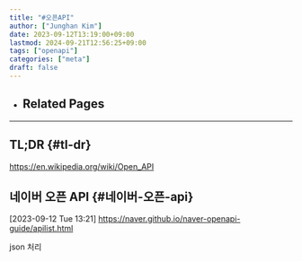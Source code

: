 ```yaml
---
title: "#오픈API"
author: ["Junghan Kim"]
date: 2023-09-12T13:19:00+09:00
lastmod: 2024-09-21T12:56:25+09:00
tags: ["openapi"]
categories: ["meta"]
draft: false
---
```


-   Related Pages
    -

---


## TL;DR {#tl-dr}

<https://en.wikipedia.org/wiki/Open_API>


## 네이버 오픈 API {#네이버-오픈-api}

<span class="timestamp-wrapper"><span class="timestamp">[2023-09-12 Tue 13:21]</span></span> <https://naver.github.io/naver-openapi-guide/apilist.html>

json 처리
